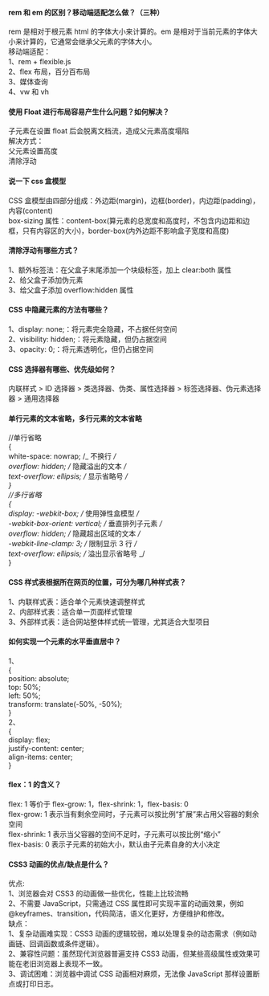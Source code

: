#### rem 和 em 的区别？移动端适配怎么做？（三种）

rem 是相对于根元素 html 的字体大小来计算的。em 是相对于当前元素的字体大小来计算的，它通常会继承父元素的字体大小。<br>
移动端适配：<br>
1、rem + flexible.js<br>
2、flex 布局，百分百布局<br>
3、媒体查询<br>
4、vw 和 vh

#### 使用 Float 进行布局容易产生什么问题？如何解决？

子元素在设置 float 后会脱离文档流，造成父元素高度塌陷<br>
解决方式：<br>
父元素设置高度<br>
清除浮动

#### 说一下 css 盒模型

CSS 盒模型由四部分组成：外边距(margin)，边框(border)，内边距(padding)，内容(content)<br>
box-sizing 属性：content-box(算元素的总宽度和高度时，不包含内边距和边框，只有内容区的大小)，border-box(内外边距不影响盒子宽度和高度)

#### 清除浮动有哪些方式？

1、额外标签法：在父盒子末尾添加一个块级标签，加上 clear:both 属性<br>
2、给父盒子添加伪元素<br>
3、给父盒子添加 overflow:hidden 属性

#### CSS 中隐藏元素的方法有哪些？

1、display: none;：将元素完全隐藏，不占据任何空间<br>
2、visibility: hidden;：将元素隐藏，但仍占据空间<br>
3、opacity: 0;：将元素透明化，但仍占据空间

#### CSS 选择器有哪些、优先级如何？

内联样式 > ID 选择器 > 类选择器、伪类、属性选择器 > 标签选择器、伪元素选择器 > 通用选择器

#### 单行元素的文本省略，多行元素的文本省略

//单行省略<br>
{<br>
white-space: nowrap; /_ 不换行 _/<br>
overflow: hidden; /_ 隐藏溢出的文本 _/<br>
text-overflow: ellipsis; /_ 显示省略号 _/<br>
}<br>
//多行省略<br>
{<br>
display: -webkit-box; /_ 使用弹性盒模型 _/<br>
-webkit-box-orient: vertical; /_ 垂直排列子元素 _/<br>
overflow: hidden; /_ 隐藏超出区域的文本 _/<br>
-webkit-line-clamp: 3; /_ 限制显示 3 行 _/<br>
text-overflow: ellipsis; /_ 溢出显示省略号 _/<br>
}

#### CSS 样式表根据所在网页的位置，可分为哪几种样式表？

1、内联样式表：适合单个元素快速调整样式<br>
2、内部样式表：适合单一页面样式管理<br>
3、外部样式表：适合网站整体样式统一管理，尤其适合大型项目

#### 如何实现一个元素的水平垂直居中？

1、<br>
{<br>
position: absolute;<br>
top: 50%;<br>
left: 50%;<br>
transform: translate(-50%, -50%);<br>
}<br>
2、<br>
{<br>
display: flex;<br>
justify-content: center;<br>
align-items: center;<br>
}

#### flex：1 的含义？

flex: 1 等价于 flex-grow: 1，flex-shrink: 1，flex-basis: 0<br>
flex-grow: 1 表示当有剩余空间时，子元素可以按比例“扩展”来占用父容器的剩余空间<br>
flex-shrink: 1 表示当父容器的空间不足时，子元素可以按比例“缩小”<br>
flex-basis: 0 表示子元素的初始大小，默认由子元素自身的大小决定

#### CSS3 动画的优点/缺点是什么？

优点:<br>
1、浏览器会对 CSS3 的动画做一些优化，性能上比较流畅<br>
2、不需要 JavaScript，只需通过 CSS 属性即可实现丰富的动画效果，例如 @keyframes、transition，代码简洁，语义化更好，方便维护和修改。<br>
缺点：<br>
1、复杂动画难实现：CSS3 动画的逻辑较弱，难以处理复杂的动态需求（例如动画链、回调函数或条件逻辑）。<br>
2、兼容性问题：虽然现代浏览器普遍支持 CSS3 动画，但某些高级属性或效果可能在老旧浏览器上表现不一致。<br>
3、调试困难：浏览器中调试 CSS 动画相对麻烦，无法像 JavaScript 那样设置断点或打印日志。
